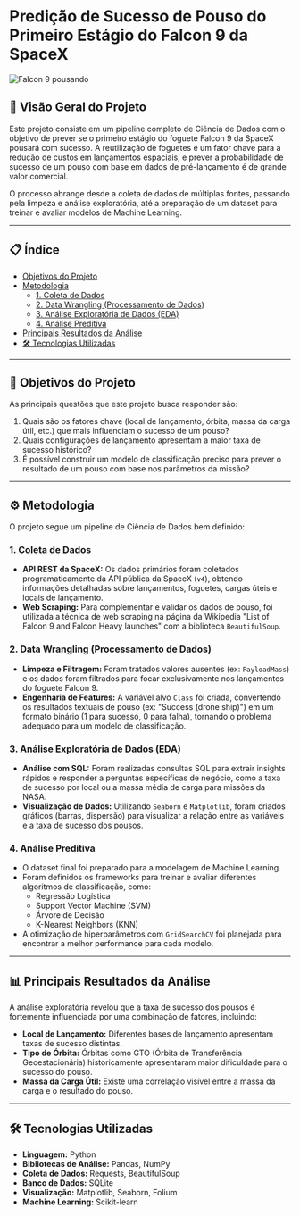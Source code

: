 # Predição de Sucesso de Pouso do Primeiro Estágio do Falcon 9 da SpaceX

![Falcon 9 pousando](https://media.flyingmag.com/flyingmag.com/wp-content/uploads/2016/05/Falcon-9-landing-precision.jpg)
## 📖 Visão Geral do Projeto

Este projeto consiste em um pipeline completo de Ciência de Dados com o objetivo de prever se o primeiro estágio do foguete Falcon 9 da SpaceX pousará com sucesso. A reutilização de foguetes é um fator chave para a redução de custos em lançamentos espaciais, e prever a probabilidade de sucesso de um pouso com base em dados de pré-lançamento é de grande valor comercial.

O processo abrange desde a coleta de dados de múltiplas fontes, passando pela limpeza e análise exploratória, até a preparação de um dataset para treinar e avaliar modelos de Machine Learning.

---

## 📋 Índice

* [Objetivos do Projeto](#-objetivos-do-projeto)
* [Metodologia](#-metodologia)
    * [1. Coleta de Dados](#1-coleta-de-dados)
    * [2. Data Wrangling (Processamento de Dados)](#2-data-wrangling-processamento-de-dados)
    * [3. Análise Exploratória de Dados (EDA)](#3-análise-exploratória-de-dados-eda)
    * [4. Análise Preditiva](#4-análise-preditiva)
* [Principais Resultados da Análise](#-principais-resultados-da-análise)
* [🛠️ Tecnologias Utilizadas](#-tecnologias-utilizadas)

---

## 🎯 Objetivos do Projeto

As principais questões que este projeto busca responder são:

1.  Quais são os fatores chave (local de lançamento, órbita, massa da carga útil, etc.) que mais influenciam o sucesso de um pouso?
2.  Quais configurações de lançamento apresentam a maior taxa de sucesso histórico?
3.  É possível construir um modelo de classificação preciso para prever o resultado de um pouso com base nos parâmetros da missão?

---

## ⚙️ Metodologia

O projeto segue um pipeline de Ciência de Dados bem definido:

### 1. Coleta de Dados

* **API REST da SpaceX:** Os dados primários foram coletados programaticamente da API pública da SpaceX (`v4`), obtendo informações detalhadas sobre lançamentos, foguetes, cargas úteis e locais de lançamento.
* **Web Scraping:** Para complementar e validar os dados de pouso, foi utilizada a técnica de web scraping na página da Wikipedia "List of Falcon 9 and Falcon Heavy launches" com a biblioteca `BeautifulSoup`.

### 2. Data Wrangling (Processamento de Dados)

* **Limpeza e Filtragem:** Foram tratados valores ausentes (ex: `PayloadMass`) e os dados foram filtrados para focar exclusivamente nos lançamentos do foguete Falcon 9.
* **Engenharia de Features:** A variável alvo `Class` foi criada, convertendo os resultados textuais de pouso (ex: "Success (drone ship)") em um formato binário (1 para sucesso, 0 para falha), tornando o problema adequado para um modelo de classificação.

### 3. Análise Exploratória de Dados (EDA)

* **Análise com SQL:** Foram realizadas consultas SQL para extrair insights rápidos e responder a perguntas específicas de negócio, como a taxa de sucesso por local ou a massa média de carga para missões da NASA.
* **Visualização de Dados:** Utilizando `Seaborn` e `Matplotlib`, foram criados gráficos (barras, dispersão) para visualizar a relação entre as variáveis e a taxa de sucesso dos pousos.

### 4. Análise Preditiva

* O dataset final foi preparado para a modelagem de Machine Learning.
* Foram definidos os frameworks para treinar e avaliar diferentes algoritmos de classificação, como:
    * Regressão Logística
    * Support Vector Machine (SVM)
    * Árvore de Decisão
    * K-Nearest Neighbors (KNN)
* A otimização de hiperparâmetros com `GridSearchCV` foi planejada para encontrar a melhor performance para cada modelo.

---

## 📊 Principais Resultados da Análise

A análise exploratória revelou que a taxa de sucesso dos pousos é fortemente influenciada por uma combinação de fatores, incluindo:
* **Local de Lançamento:** Diferentes bases de lançamento apresentam taxas de sucesso distintas.
* **Tipo de Órbita:** Órbitas como GTO (Órbita de Transferência Geoestacionária) historicamente apresentaram maior dificuldade para o sucesso do pouso.
* **Massa da Carga Útil:** Existe uma correlação visível entre a massa da carga e o resultado do pouso.

---

## 🛠️ Tecnologias Utilizadas

* **Linguagem:** Python
* **Bibliotecas de Análise:** Pandas, NumPy
* **Coleta de Dados:** Requests, BeautifulSoup
* **Banco de Dados:** SQLite
* **Visualização:** Matplotlib, Seaborn, Folium
* **Machine Learning:** Scikit-learn
